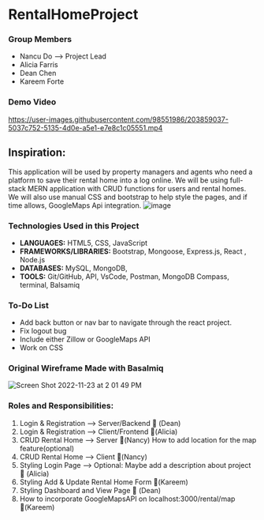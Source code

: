 # RentalHomeProject
### Group Members 
 * Nancu Do --> Project Lead
 * Alicia Farris
 * Dean Chen 
 * Kareem Forte


### Demo Video


https://user-images.githubusercontent.com/98551986/203859037-5037c752-5135-4d0e-a5e1-e7e8c1c05551.mp4

## Inspiration: 
This application will be used by property managers and agents who need a platform to save their rental home into a log online. We will be using full-stack MERN application with CRUD functions for users and rental homes. We will also use manual CSS and bootstrap to help style the pages, and if time allows, GoogleMaps Api integration. ![image](https://user-images.githubusercontent.com/98551986/203859715-614246f4-37c0-4146-b328-f430de1e6475.png)


### Technologies Used in this Project

- **LANGUAGES:** HTML5, CSS, JavaScript
- **FRAMEWORKS/LIBRARIES:** Bootstrap, Mongoose, Express.js, React , Node.js
- **DATABASES:** MySQL, MongoDB,
- **TOOLS:** Git/GitHub, API, VsCode, Postman, MongoDB Compass, terminal, Balsamiq

### To-Do List 
- Add back button or nav bar to navigate through the react project. 
- Fix logout bug
- Include either Zillow or GoogleMaps API
- Work on CSS

### Original Wireframe Made with Basalmiq
![Screen Shot 2022-11-23 at 2 01 49 PM](https://user-images.githubusercontent.com/98551986/203627196-029153aa-b6f5-4636-8cd1-266e7640e3b7.png)

### Roles and Responsibilities: 
1. Login & Registration —> Server/Backend  (Dean)
2. Login & Registration —> Client/Frontend (Alicia)
3. CRUD Rental Home —> Server  (Nancy)
How to add location for the map feature(optional)
4. CRUD Rental Home —> Client (Nancy)
5. Styling Login Page —> Optional: Maybe add a description about project  (Alicia)
6. Styling Add & Update Rental Home Form (Kareem)
7. Styling Dashboard and View Page  (Dean)
8. How to incorporate GoogleMapsAPI on localhost:3000/rental/map (Kareem)


